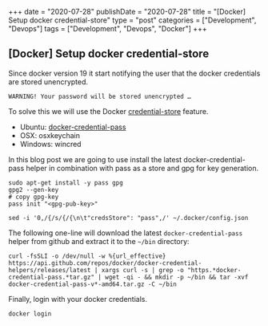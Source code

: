 +++
date = "2020-07-28"
publishDate = "2020-07-28"
title = "[Docker] Setup docker credential-store"
type = "post"
categories = ["Development", "Devops"]
tags = ["Development", "Devops", "Docker"]
+++

## [Docker] Setup docker credential-store

Since docker version 19 it start notifying the user that the docker credentials are stored unencrypted.

```
WARNING! Your password will be stored unencrypted …
```

To solve this we will use the Docker [credential-store](https://docs.docker.com/engine/reference/commandline/login/#credentials-store) feature.

- Ubuntu: [docker-credential-pass](https://github.com/docker/docker-credential-helpers/releases/latest)
- OSX: osxkeychain
- Windows: wincred

In this blog post we are going to use install the latest docker-credential-pass helper in combination with pass as a store and gpg for key generation.

```shell
sudo apt-get install -y pass gpg
gpg2 --gen-key
# copy gpg-key
pass init "<gpg-pub-key>"

sed -i '0,/{/s/{/{\n\t"credsStore": "pass",/' ~/.docker/config.json
```

The following one-line will download the latest `docker-credential-pass` helper from github and extract it to the `~/bin` directory:

```shell
curl -fsSLI -o /dev/null -w %{url_effective} https://api.github.com/repos/docker/docker-credential-helpers/releases/latest | xargs curl -s | grep -o "https.*docker-credential-pass.*tar.gz" | wget -qi - && mkdir -p ~/bin && tar -xvf docker-credential-pass-v*-amd64.tar.gz -C ~/bin
```

Finally, login with your docker credentials.

```shell
docker login
```
